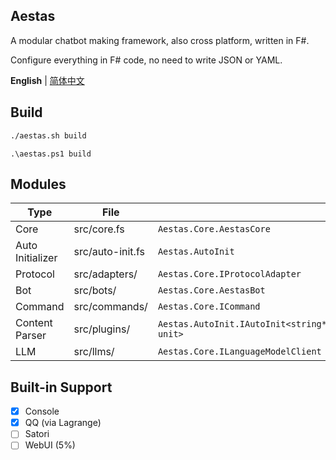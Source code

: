 ## Aestas
A modular chatbot making framework, also cross platform, written in F#.

Configure everything in F# code, no need to write JSON or YAML.

**English** | [简体中文](README_zh.md)
## Build
```bash
./aestas.sh build
```
```pwsh
.\aestas.ps1 build
```
## Modules
| Type | File | .NET Type |
| --- | --- | --- |
| Core | src/core.fs | ```Aestas.Core.AestasCore``` |
| Auto Initializer | src/auto-init.fs | ```Aestas.AutoInit``` |
| Protocol | src/adapters/ | ```Aestas.Core.IProtocolAdapter``` |
| Bot | src/bots/ | ```Aestas.Core.AestasBot``` |
| Command | src/commands/ | ```Aestas.Core.ICommand``` |
| Content Parser | src/plugins/ | ```Aestas.AutoInit.IAutoInit<string*MappingContentCtor*SystemInstructionBuilder, unit>``` |
| LLM | src/llms/ | ```Aestas.Core.ILanguageModelClient``` |
## Built-in Support
- [x] Console
- [x] QQ (via Lagrange)
- [ ] Satori
- [ ] WebUI (5%)